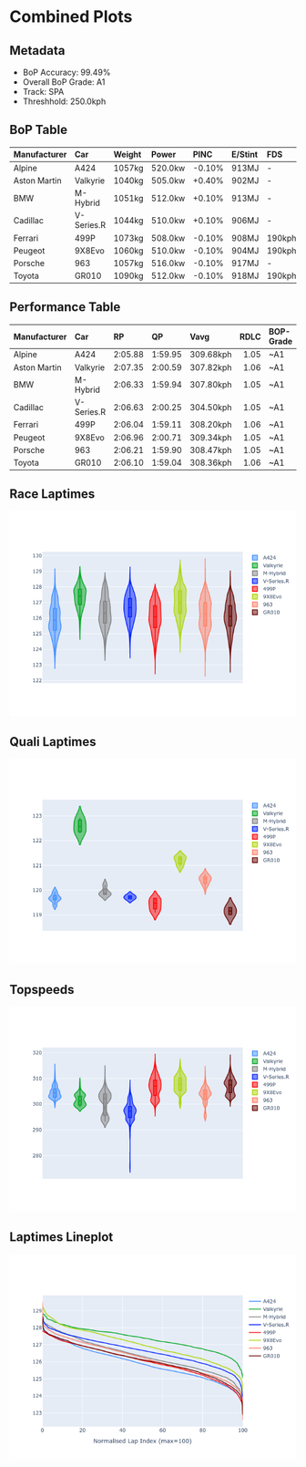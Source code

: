# Combined Plots

## Metadata

- BoP Accuracy: 99.49%
- Overall BoP Grade: A1
- Track: SPA
- Threshhold: 250.0kph

## BoP Table
| Manufacturer   | Car        | Weight   | Power   | PINC   | E/Stint   | FDS    | RDP    | QDP    | TDP    |
|:---------------|:-----------|:---------|:--------|:-------|:----------|:-------|:-------|:-------|:-------|
| Alpine         | A424       | 1057kg   | 520.0kw | -0.10% | 913MJ     | -      | 52.35% | 61.85% | 27.84% |
| Aston Martin   | Valkyrie   | 1040kg   | 505.0kw | +0.40% | 902MJ     | -      | 53.59% | 53.33% | 21.51% |
| BMW            | M-Hybrid   | 1051kg   | 512.0kw | +0.10% | 913MJ     | -      | 53.26% | 57.23% | 34.54% |
| Cadillac       | V-Series.R | 1044kg   | 510.0kw | +0.10% | 906MJ     | -      | 47.80% | 56.73% | 19.63% |
| Ferrari        | 499P       | 1073kg   | 508.0kw | -0.10% | 908MJ     | 190kph | 53.02% | 42.32% | 9.88%  |
| Peugeot        | 9X8Evo     | 1060kg   | 510.0kw | -0.10% | 904MJ     | 190kph | 48.47% | 51.26% | 16.02% |
| Porsche        | 963        | 1057kg   | 516.0kw | -0.10% | 917MJ     | -      | 50.87% | 45.25% | 30.77% |
| Toyota         | GR010      | 1090kg   | 512.0kw | -0.10% | 918MJ     | 190kph | 52.43% | 57.12% | 12.82% |

## Performance Table
| Manufacturer   | Car        | RP      | QP      | Vavg      |   RDLC | BOP-Grade   | Match   |
|:---------------|:-----------|:--------|:--------|:----------|-------:|:------------|:--------|
| Alpine         | A424       | 2:05.88 | 1:59.95 | 309.68kph |   1.05 | ~A1         | 99.79%  |
| Aston Martin   | Valkyrie   | 2:07.35 | 2:00.59 | 307.82kph |   1.06 | ~A1         | 99.06%  |
| BMW            | M-Hybrid   | 2:06.33 | 1:59.94 | 307.80kph |   1.05 | ~A1         | 100.00% |
| Cadillac       | V-Series.R | 2:06.63 | 2:00.25 | 304.50kph |   1.05 | ~A1         | 99.91%  |
| Ferrari        | 499P       | 2:06.04 | 1:59.11 | 308.20kph |   1.06 | ~A1         | 99.60%  |
| Peugeot        | 9X8Evo     | 2:06.96 | 2:00.71 | 309.34kph |   1.05 | ~A1         | 97.95%  |
| Porsche        | 963        | 2:06.21 | 1:59.90 | 308.47kph |   1.05 | ~A1         | 99.81%  |
| Toyota         | GR010      | 2:06.10 | 1:59.04 | 308.36kph |   1.06 | ~A1         | 99.80%  |

## Race Laptimes
![Race Laptimes](images/race_violin.png)

## Quali Laptimes
![Quali Laptimes](images/quali_violin.png)

## Topspeeds
![Topspeeds](images/topspeed_violin.png)

## Laptimes Lineplot
![Laptimes Lineplot](images/laptime_line.png)

